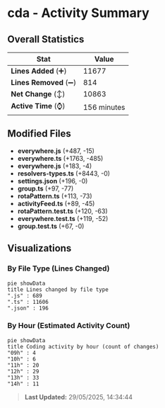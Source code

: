 # cda - Activity Summary 

## Overall Statistics

| Stat                   | Value                                                             |
| ---------------------- | ----------------------------------------------------------------- |
| **Lines Added** (➕)   | 11677                                          |
| **Lines Removed** (➖) | 814                                        |
| **Net Change** (↕)    | 10863                |
| **Active Time** (⌚)   | 156 minutes |


## Modified Files
- **everywhere.js** (+487, -15)
- **everywhere.ts** (+1763, -485)
- **everywhere.js** (+183, -4)
- **resolvers-types.ts** (+8443, -0)
- **settings.json** (+196, -0)
- **group.ts** (+97, -77)
- **rotaPattern.ts** (+113, -73)
- **activityFeed.ts** (+89, -45)
- **rotaPattern.test.ts** (+120, -63)
- **everywhere.test.ts** (+119, -52)
- **group.test.ts** (+67, -0)

## Visualizations

### By File Type (Lines Changed)

```mermaid
pie showData
title Lines changed by file type
".js" : 689
".ts" : 11606
".json" : 196
```

### By Hour (Estimated Activity Count)

```mermaid
pie showData
title Coding activity by hour (count of changes)
"09h" : 4
"10h" : 6
"11h" : 20
"12h" : 29
"13h" : 33
"14h" : 11
```


> **Last Updated:** 29/05/2025, 14:34:44